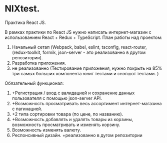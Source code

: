 # NIXtest.
Практика React JS. 

В рамках практики по React JS нужно написать интернет-магазин с использованием React + Redux + TypeScript.
План работы над проектом:
1. Начальный сетап (Webpack, babel, eslint, tsconfig, react-router, (redux-toolkit, formik, json-server - это реализованно в другом репозитории).
2. Разработка приложения.
3. не реализованно (Тестирование приложения, нужно покрыть на 85% три самых больших компонента юнит тестами и снэпшот тестами. )

Обязательный функционал: 
1. +Регистрация / вход с валидацией и сохранение данных пользователя с помощью json-server API.
2. +Возможность просматривать весь ассортимент интернет-магазина с пагинацией.
3. +2 типа сортировки товара (по цене, по названию).
4. +Возможность добавлять и удалять товары из корзины, возможность просматривать и изменять корзину.
5. Возможность изменять валюту.
6. Респонсивный дизайн.
+реализованно в дугом репозитории
